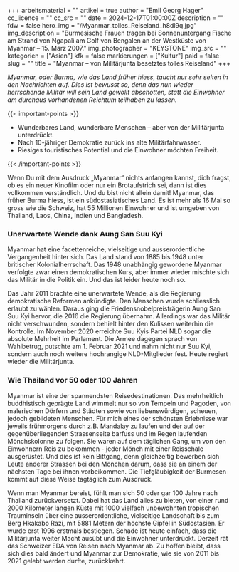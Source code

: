 +++
arbeitsmaterial = ""
artikel = true
author = "Emil Georg Hager"
cc_licence = ""
cc_src = ""
date = 2024-12-17T01:00:00Z
description = ""
fdw = false
hero_img = "/Myanmar_tolles_Reiseland_h8dl9q.jpg"
img_description = "Burmesische Frauen tragen bei Sonnenuntergang Fische am Strand von Ngapali am Golf von Bengalen an der Westküste von Myanmar – 15. März 2007."
img_photographer = "KEYSTONE"
img_src = ""
kategorien = ["Asien"]
kfk = false
markierungen = ["Kultur"]
paid = false
slug = ""
title = "Myanmar – von Militärjunta besetztes tolles Reiseland"
+++

_Myanmar, oder Burma, wie das Land früher hiess, taucht nur sehr selten in den Nachrichten auf. Dies ist bewusst so, denn das nun wieder herrschende Militär will sein Land gewollt abschotten, statt die Einwohner am durchaus vorhandenen Reichtum teilhaben zu lassen._

{{< important-points >}}

<ul>

<li>Wunderbares Land, wunderbare Menschen – aber von der Militärjunta unterdrückt.</li>

<li>Nach 10-jähriger Demokratie zurück ins alte Militärfahrwasser.</li>

<li>Riesiges touristisches Potential und die Einwohner möchten Freiheit.</li>

</ul>

{{< /important-points >}}

Wenn Du mit dem Ausdruck „Myanmar“ nichts anfangen kannst, dich fragst, ob es ein neuer Kinofilm oder nur ein Brotaufstrich sei, dann ist dies vollkommen verständlich. Und du bist nicht allein damit! Myanmar, das früher Burma hiess, ist ein südostasiatisches Land. Es ist mehr als 16 Mal so gross wie die Schweiz, hat 55 Millionen Einwohner und ist umgeben von Thailand, Laos, China, Indien und Bangladesh.
 
### Unerwartete Wende dank Aung San Suu Kyi

Myanmar hat eine facettenreiche, vielseitige und ausserordentliche Vergangenheit hinter sich. Das Land stand von 1885 bis 1948 unter britischer Kolonialherrschaft. Das 1948 unabhängig gewordene Myanmar verfolgte zwar einen demokratischen Kurs, aber immer wieder mischte sich das Militär in die Politik ein. Und das ist leider heute noch so. 

Das Jahr 2011 brachte eine unerwartete Wende, als die Regierung demokratische Reformen ankündigte. Den Menschen wurde schliesslich erlaubt zu wählen. Daraus ging die Friedensnobelpreisträgerin Aung San Suu Kyi hervor, die 2016 die Regierung übernahm. Allerdings war das Militär nicht verschwunden, sondern behielt hinter den Kulissen weiterhin die Kontrolle. Im November 2020 erreichte Suu Kyis Partei NLD sogar die absolute Mehrheit im Parlament. Die Armee dagegen sprach von Wahlbetrug, putschte am 1. Februar 2021 und nahm nicht nur Suu Kyi, sondern auch noch weitere hochrangige NLD-Mitglieder fest. Heute regiert wieder die Militärjunta.
 
### Wie Thailand vor 50 oder 100 Jahren

Myanmar ist eine der spannendsten Reisedestinationen. Das mehrheitlich buddhistisch geprägte Land wimmelt nur so von Tempeln und Pagoden, von malerischen Dörfern und Städten sowie von liebenswürdigen, scheuen, jedoch gebildeten Menschen. Für mich eines der schönsten Erlebnisse war jeweils frühmorgens durch z.B. Mandalay zu laufen und der auf der gegenüberliegenden Strassenseite barfuss und im Regen laufenden Mönchskolonne zu folgen. Sie waren auf dem täglichen Gang, um von den Einwohnern Reis zu bekommen - jeder Mönch mit einer Reisschale ausgerüstet. Und dies ist kein Bittgang, denn gleichzeitig bewerben sich Leute anderer Strassen bei den Mönchen darum, dass sie an einem der nächsten Tage bei ihnen vorbeikommen. Die Tiefgläubigkeit der Burmesen kommt auf diese Weise tagtäglich zum Ausdruck.

Wenn man Myanmar bereist, fühlt man sich 50 oder gar 100 Jahre nach Thailand zurückversetzt. Dabei hat das Land alles zu bieten, von einer rund 2000 Kilometer langen Küste mit 1000 vielfach unbewohnten tropischen Trauminseln über eine ausserordentliche, vielseitige Landschaft bis zum Berg Hkakabo Razi, mit 5881 Metern der höchste Gipfel in Südostasien. Er wurde erst 1996 erstmals bestiegen. Schade ist heute einfach, dass die Militärjunta weiter Macht ausübt und die Einwohner unterdrückt. Derzeit rät das Schweizer EDA von Reisen nach Myanmar ab. Zu hoffen bleibt, dass sich dies bald ändert und Myanmar zur Demokratie, wie sie von 2011 bis 2021 gelebt werden durfte, zurückkehrt.
